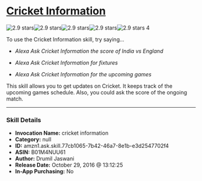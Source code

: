 # [Cricket Information](http://alexa.amazon.com/#skills/amzn1.ask.skill.77cb1065-7b42-46a7-8e1b-e3d2547702f4)
![2.9 stars](../../images/ic_star_black_18dp_1x.png)![2.9 stars](../../images/ic_star_black_18dp_1x.png)![2.9 stars](../../images/ic_star_half_black_18dp_1x.png)![2.9 stars](../../images/ic_star_border_black_18dp_1x.png)![2.9 stars](../../images/ic_star_border_black_18dp_1x.png) 4

To use the Cricket Information skill, try saying...

* *Alexa Ask Cricket Information the score of India vs England*

* *Alexa Ask Cricket Information for fixtures*

* *Alexa Ask Cricket Information for the upcoming games*

This skill allows you to get updates on Cricket. 
It keeps track of the upcoming games schedule.
Also, you could ask the score of the ongoing match.

***

### Skill Details

* **Invocation Name:** cricket information
* **Category:** null
* **ID:** amzn1.ask.skill.77cb1065-7b42-46a7-8e1b-e3d2547702f4
* **ASIN:** B01M4NUU61
* **Author:** Drumil Jaswani
* **Release Date:** October 29, 2016 @ 13:12:25
* **In-App Purchasing:** No
